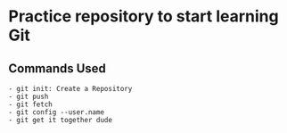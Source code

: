 # Practice repository to start learning Git
## Commands Used
	- git init: Create a Repository
	- git push
	- git fetch
	- git config --user.name
	- git get it together dude

